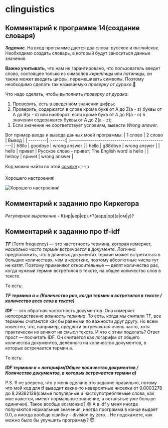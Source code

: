 # clinguistics
## Комментарий к программе 14(создание словаря)
**_Задание_**. На вход программе дается два слова: _русское_ и _английское_. Необходимо создать словарь, в который будут заноситься данные значения.

**Важно учитывать**, что нам не гарантировано, что пользователь введет слово, состоящее только из символов _кириллицы_ или _латиницы_, он также может вводить цифры, перемешивать символы. Поэтому необходимо сделать так называемую _проверку от дурака_.:eyes:

Что надо сделать, чтобы выполнить _проверку от дурака_:
1. Проверить, есть  в введенном значении цифры;
2. Проверить, содержатся в слове кроме букв от A до Z(a - z) буквы от А до Я(а - я) или наоборот: если кроме букв от А до Я(а - я) в значении содеражатся буквы от A до Z(a - z);
3. Если значение не соответствует условиям, вывести _Wrong answer_.

Вот пример ввода и вывода данных моей программы:
| 1 слово  | 2 слово  | Вывод                                             |
| ---------| :-------:| :-------------------------------------------------|
| h8llo    | goodbye  | wrong answer                                      |
| hello    | g88dbye  | wrong answer                                      |
| hello    | привет   | Русское слово - привет; The English word is hello |
| helлоу   | приvet   | wrong answer                                      |
  
Код можно найти по этой [ссылке](https://github.com/asaunina/clinguistics/commit/2a223af4d5eaa9ba54394957deb8d8af4022d8ba) :point_right::point_left:

Хорошего настроения! 

![Хорошего настроения!](https://sun9-26.userapi.com/c855028/v855028059/9a934/ZKeZ9Rua94E.jpg)

## Комментарий к заданию про Киркегора
_Регулярное выражение_ - К(ир|ьер|ер).*?(аард|ор)(а|ом|у)?

## Комментарий к заданию про tf-idf
**_TF_** (Term frequency)  — это частотность термина, которая измеряет, _насколько часто термин встречается в документе_. Логично предположить, что в длинных документах термин может встретиться в больших количествах, чем в коротких, поэтому абсолютные числа тут не катят. Поэтому применяют относительные — делят количество раз, когда нужный термин встретился в тексте, на общее количество слов в тексте.

То есть:

**_TF термина а = (Количество раз, когда термин а встретился в тексте / количество всех слов в тексте)_**

**_IDF_** — это обратная частотность документов. Она измеряет непосредственно _важность термина_. То есть, когда мы считали TF, все термины считаются как бы равными по важности друг другу. Но всем известно, что, например, предлоги встречаются очень часто, хотя практически не влияют на смысл текста. И что с этим поделать? Ответ прост — посчитать IDF. Он считается как логарифм от общего количества документов, делённого на количество документов, в которых встречается термин а.

То есть:

**_IDF термина а = логарифм(Общее количество документов / Количество документов, в которых встречается термин а)_**

P.S. Я не уверена, что у меня сделано это задание правильно, потому что мой код для tf выводит какие-то невероятные чиселки от 0.0003278 до 8.29382138(самые популярные и частоупотребляемые слова, как мне кажется, имеют нормальные значение, а остальные уже больше единички). Такое вообще возможно? :worried: А в idf у меня иногда получаются нормальные значения, иногда программа в конце выдает 0.0, а иногда вообще ошибку - division by zero... Не подскажете, как можно было бы улучшить программу? :innocent:

